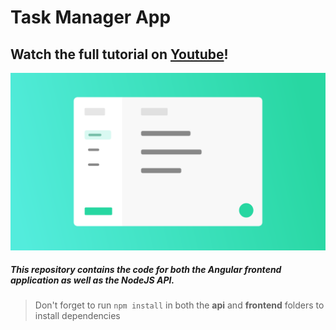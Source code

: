 # Task Manager App

## Watch the full tutorial on [Youtube](https://www.youtube.com/watch?v=V-CeWkz1MNQ&list=PLIjdNHWULhPSZFDzQU6AnbVQNNo1NTRpd)! 
[![Application Design Illustration](App_Illustration.png)](https://www.youtube.com/watch?v=V-CeWkz1MNQ&list=PLIjdNHWULhPSZFDzQU6AnbVQNNo1NTRpd)


##### This repository contains the code for both the Angular frontend application as well as the NodeJS API. 

> Don't forget to run `npm install` in both the **api** and **frontend** folders to install dependencies


